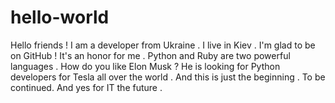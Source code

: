 # hello-world
Hello friends !
I am a developer from Ukraine .
I live in Kiev .
I'm glad to be on GitHub ! It's an honor for me .
Python and Ruby are two powerful languages .
How do you like Elon Musk ?
He is looking for Python developers for Tesla all over the world .
And this is just the beginning .
To be continued.
And yes for IT the future .
